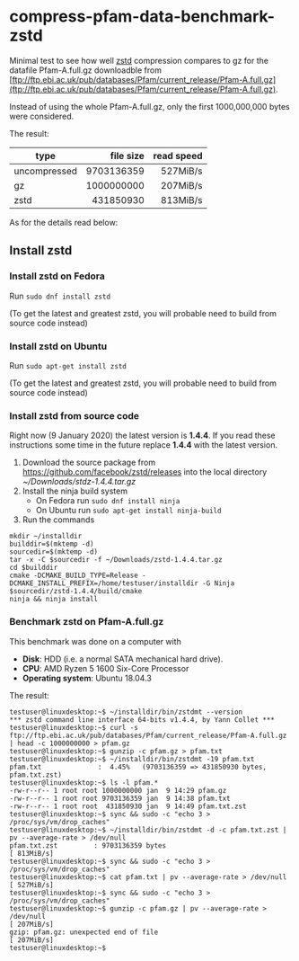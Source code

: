 # compress-pfam-data-benchmark-zstd
Minimal test to see how well [zstd](https://github.com/facebook/zstd) compression compares to gz for the datafile Pfam-A.full.gz downloadble from [ftp://ftp.ebi.ac.uk/pub/databases/Pfam/current_release/Pfam-A.full.gz](ftp://ftp.ebi.ac.uk/pub/databases/Pfam/current_release/Pfam-A.full.gz).


Instead of using the whole Pfam-A.full.gz, only the first 1000,000,000 bytes were considered.

The result:

| type          | file size | read speed | 
| ------------- |  ------: | ------: |
| uncompressed  | 9703136359| 527MiB/s |
| gz            | 1000000000 |  207MiB/s  |
| zstd          | 431850930 |  813MiB/s |


As for the details read below:

## Install zstd

### Install zstd on Fedora

Run `sudo dnf install zstd`

(To get the latest and greatest zstd, you will probable need to build from source code instead)


### Install zstd on Ubuntu

Run `sudo apt-get install zstd`

(To get the latest and greatest zstd, you will probable need to build from source code instead)

### Install zstd from source code

Right now (9 January 2020) the latest version is __1.4.4__.
If you read these instructions some time in the future replace __1.4.4__ with
the latest version.


1. Download the source package from https://github.com/facebook/zstd/releases into the local directory _~/Downloads/stdz-1.4.4.tar.gz_
2. Install the ninja build system
   - On Fedora run `sudo dnf install ninja`
   - On Ubuntu run `sudo apt-get install ninja-build`
3. Run the commands

```
mkdir ~/installdir
builddir=$(mktemp -d)
sourcedir=$(mktemp -d)
tar -x -C $sourcedir -f ~/Downloads/zstd-1.4.4.tar.gz 
cd $builddir
cmake -DCMAKE_BUILD_TYPE=Release -DCMAKE_INSTALL_PREFIX=/home/testuser/installdir -G Ninja $sourcedir/zstd-1.4.4/build/cmake
ninja && ninja install
```

### Benchmark zstd on Pfam-A.full.gz

This benchmark was done on a computer with

* __Disk__: HDD (i.e. a normal SATA mechanical hard drive).
* __CPU__: AMD Ryzen 5 1600 Six-Core Processor
* __Operating system__: Ubuntu 18.04.3

The result: 

```
testuser@linuxdesktop:~$ ~/installdir/bin/zstdmt --version
*** zstd command line interface 64-bits v1.4.4, by Yann Collet ***
testuser@linuxdesktop:~$ curl -s ftp://ftp.ebi.ac.uk/pub/databases/Pfam/current_release/Pfam-A.full.gz  | head -c 1000000000 > pfam.gz
testuser@linuxdesktop:~$ gunzip -c pfam.gz > pfam.txt
testuser@linuxdesktop:~$ ~/installdir/bin/zstdmt -19 pfam.txt
pfam.txt              :  4.45%   (9703136359 => 431850930 bytes, pfam.txt.zst)   
testuser@linuxdesktop:~$ ls -l pfam.*
-rw-r--r-- 1 root root 1000000000 jan  9 14:29 pfam.gz
-rw-r--r-- 1 root root 9703136359 jan  9 14:38 pfam.txt
-rw-r--r-- 1 root root  431850930 jan  9 14:49 pfam.txt.zst
testuser@linuxdesktop:~$ sync && sudo -c "echo 3 > /proc/sys/vm/drop_caches"
testuser@linuxdesktop:~$ ~/installdir/bin/zstdmt -d -c pfam.txt.zst | pv --average-rate > /dev/null
pfam.txt.zst         : 9703136359 bytes                                         
[ 813MiB/s]
testuser@linuxdesktop:~$ sync && sudo -c "echo 3 > /proc/sys/vm/drop_caches"
testuser@linuxdesktop:~$ cat pfam.txt | pv --average-rate > /dev/null
[ 527MiB/s]
testuser@linuxdesktop:~$ sync && sudo -c "echo 3 > /proc/sys/vm/drop_caches"
testuser@linuxdesktop:~$ gunzip -c pfam.gz | pv --average-rate > /dev/null
[ 207MiB/s]
gzip: pfam.gz: unexpected end of file
[ 207MiB/s]
testuser@linuxdesktop:~$ 
```
